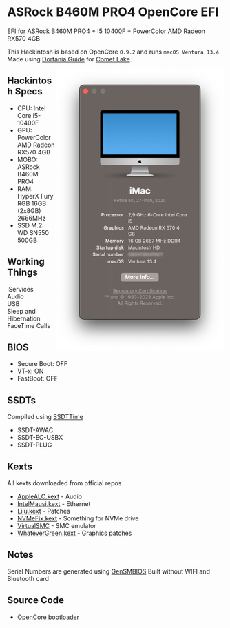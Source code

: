 # ASRock B460M PRO4 OpenCore EFI
EFI for ASRock B460M PRO4 + I5 10400F + PowerColor AMD Radeon RX570 4GB

This Hackintosh is based on OpenCore `0.9.2` and runs `macOS Ventura 13.4` <br>
Made using [Dortania Guide](https://dortania.github.io/OpenCore-Install-Guide/) for [Comet Lake](https://dortania.github.io/OpenCore-Install-Guide/config.plist/comet-lake.html#starting-point).

<p>
    <img src="screenshot.png" align="right">
</p>

## Hackintosh Specs
* CPU: Intel Core i5-10400F
* GPU: PowerColor AMD Radeon RX570 4GB
* MOBO: ASRock B460M PRO4
* RAM: HyperX Fury RGB 16GB (2x8GB) 2666MHz
* SSD M.2: WD SN550 500GB

## Working Things
iServices <br>
Audio <br>
USB <br>
Sleep and Hibernation <br>
FaceTime Calls <br> 

## BIOS
* Secure Boot: OFF
* VT-x: ON
* FastBoot: OFF

## SSDTs

Compiled using [SSDTTime](https://github.com/corpnewt/SSDTTime)

* SSDT-AWAC
* SSDT-EC-USBX
* SSDT-PLUG

## Kexts

All kexts downloaded from official repos

* [AppleALC.kext](https://github.com/acidanthera/AppleALC) - Audio
* [IntelMausi.kext](https://github.com/acidanthera/IntelMausi) - Ethernet
* [Lilu.kext](https://github.com/acidanthera/Lilu) - Patches
* [NVMeFix.kext](https://github.com/acidanthera/NVMeFix) - Something for NVMe drive
* [VirtualSMC](https://github.com/acidanthera/VirtualSMC) - SMC emulator
* [WhateverGreen.kext](https://github.com/acidanthera/WhateverGreen) - Graphics patches

## Notes

Serial Numbers are generated using [GenSMBIOS](https://github.com/corpnewt/GenSMBIOS)
Built without WIFI and Bluetooth card

## Source Code

- [OpenCore bootloader](https://github.com/acidanthera/OpenCorePkg)

